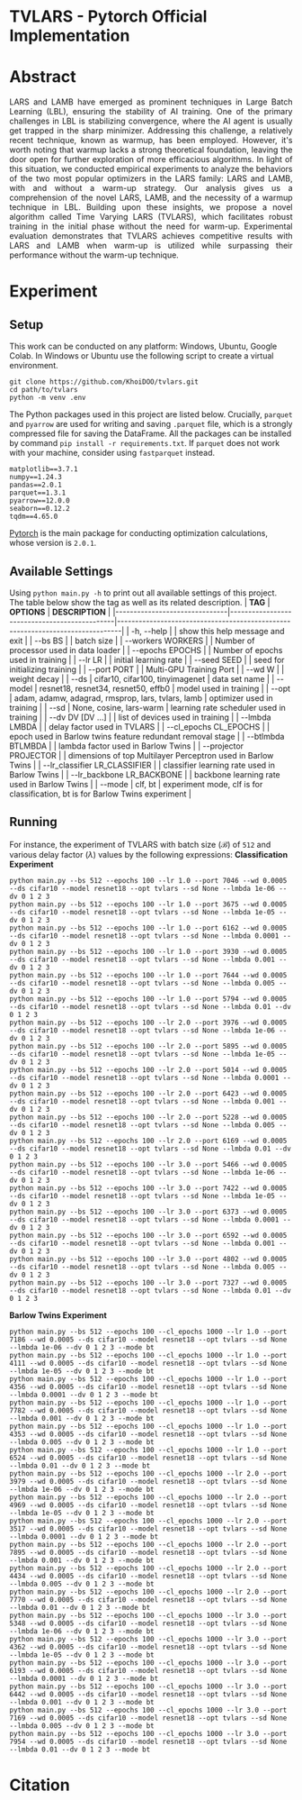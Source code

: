 # TVLARS - Pytorch Official Implementation

# Abstract
<p align="justify">LARS and LAMB have emerged as prominent techniques in Large Batch Learning (LBL), ensuring the stability of AI training. One of the primary challenges in LBL is stabilizing convergence, where the AI agent is usually get trapped in the sharp minimizer. Addressing this challenge, a relatively recent technique, known as warmup, has been employed. However, it's worth noting that warmup lacks a strong theoretical foundation, leaving the door open for further exploration of more efficacious algorithms. In light of this situation, we conducted empirical experiments to analyze the behaviors of the two most popular optimizers in the LARS family: LARS and LAMB, with and without a warm-up strategy. Our analysis gives us a comprehension of the novel LARS, LAMB, and the necessity of a warmup technique in LBL. Building upon these insights, we propose a novel algorithm called Time Varying LARS (TVLARS), which facilitates robust training in the initial phase without the need for warm-up. Experimental evaluation demonstrates that TVLARS achieves competitive results with LARS and LAMB when warm-up is utilized while surpassing their performance without the warm-up technique.</p>

# Experiment
## Setup
This work can be conducted on any platform: Windows, Ubuntu, Google Colab. In Windows or Ubuntu use the following script to create a virtual environment.
```
git clone https://github.com/KhoiDOO/tvlars.git
cd path/to/tvlars
python -m venv .env
```
The Python packages used in this project are listed below. Crucially, ```parquet``` and ```pyarrow``` are used for writing and saving ```.parquet``` file, which is a strongly compressed file for saving the DataFrame. All the packages can be installed by command ```pip install -r requirements.txt```. If ```parquet``` does not work with your machine, consider using ```fastparquet``` instead.
```
matplotlib==3.7.1
numpy==1.24.3
pandas==2.0.1
parquet==1.3.1
pyarrow==12.0.0
seaborn==0.12.2
tqdm==4.65.0
```
[Pytorch](https://pytorch.org/) is the main package for conducting optimization calculations, whose version is ```2.0.1```.
## Available Settings
Using ```python main.py -h``` to print out all available settings of this project. The table below show the tag as well as its related description. 
| **TAG**                       | **OPTIONS**                                  | **DESCRIPTION**                                                               |
|-------------------------------|----------------------------------------------|-------------------------------------------------------------------------------|
| -h, --help                    |                                              | show this help message and exit                                               |
| --bs BS                       |                                              | batch size                                                                    |
| --workers WORKERS             |                                              | Number of processor used in data loader                                       |
| --epochs EPOCHS               |                                              | Number of epochs used in training                                             |
| --lr LR                       |                                              | initial learning rate                                                         |
| --seed SEED                   |                                              | seed for initializing training                                                |
| --port PORT                   |                                              | Multi-GPU Training Port                                                       |
| --wd W                        |                                              | weight decay                                                                  |
| --ds                          | cifar10, cifar100, tinyimagenet              | data set name                                                                 |
| --model                       | resnet18, resnet34, resnet50, effb0          | model used in training                                                        |
| --opt                         | adam, adamw, adagrad, rmsprop, lars, tvlars, lamb | optimizer used in training                                               |
| --sd                          | None, cosine, lars-warm                       | learning rate scheduler used in training                                      |
| --dv DV [DV ...]              |                                              | list of devices used in training                                              |
| --lmbda LMBDA                 |                                              | delay factor used in TVLARS                                                   |
| --cl_epochs CL_EPOCHS         |                                              | epoch used in Barlow twins feature redundant removal stage                    |
| --btlmbda BTLMBDA             |                                              | lambda factor used in Barlow Twins                                            |
| --projector PROJECTOR         |                                              | dimensions of top Multilayer Perceptron used in Barlow Twins                  |
| --lr_classifier LR_CLASSIFIER |                                              | classifier learning rate used in Barlow Twins                                 |
| --lr_backbone LR_BACKBONE     |                                              | backbone learning rate used in Barlow Twins                                   |
| --mode                        | clf, bt                                      | experiment mode, clf is for classification, bt is for Barlow Twins experiment |

## Running
For instance, the experiment of TVLARS with batch size ($\mathcal{B}$) of ```512``` and various delay factor ($\lambda$) values by the following expressions:
**Classification Experiment**
```
python main.py --bs 512 --epochs 100 --lr 1.0 --port 7046 --wd 0.0005 --ds cifar10 --model resnet18 --opt tvlars --sd None --lmbda 1e-06 --dv 0 1 2 3
python main.py --bs 512 --epochs 100 --lr 1.0 --port 3675 --wd 0.0005 --ds cifar10 --model resnet18 --opt tvlars --sd None --lmbda 1e-05 --dv 0 1 2 3
python main.py --bs 512 --epochs 100 --lr 1.0 --port 6162 --wd 0.0005 --ds cifar10 --model resnet18 --opt tvlars --sd None --lmbda 0.0001 --dv 0 1 2 3
python main.py --bs 512 --epochs 100 --lr 1.0 --port 3930 --wd 0.0005 --ds cifar10 --model resnet18 --opt tvlars --sd None --lmbda 0.001 --dv 0 1 2 3
python main.py --bs 512 --epochs 100 --lr 1.0 --port 7644 --wd 0.0005 --ds cifar10 --model resnet18 --opt tvlars --sd None --lmbda 0.005 --dv 0 1 2 3
python main.py --bs 512 --epochs 100 --lr 1.0 --port 5794 --wd 0.0005 --ds cifar10 --model resnet18 --opt tvlars --sd None --lmbda 0.01 --dv 0 1 2 3
python main.py --bs 512 --epochs 100 --lr 2.0 --port 3976 --wd 0.0005 --ds cifar10 --model resnet18 --opt tvlars --sd None --lmbda 1e-06 --dv 0 1 2 3
python main.py --bs 512 --epochs 100 --lr 2.0 --port 5895 --wd 0.0005 --ds cifar10 --model resnet18 --opt tvlars --sd None --lmbda 1e-05 --dv 0 1 2 3
python main.py --bs 512 --epochs 100 --lr 2.0 --port 5014 --wd 0.0005 --ds cifar10 --model resnet18 --opt tvlars --sd None --lmbda 0.0001 --dv 0 1 2 3
python main.py --bs 512 --epochs 100 --lr 2.0 --port 6423 --wd 0.0005 --ds cifar10 --model resnet18 --opt tvlars --sd None --lmbda 0.001 --dv 0 1 2 3
python main.py --bs 512 --epochs 100 --lr 2.0 --port 5228 --wd 0.0005 --ds cifar10 --model resnet18 --opt tvlars --sd None --lmbda 0.005 --dv 0 1 2 3
python main.py --bs 512 --epochs 100 --lr 2.0 --port 6169 --wd 0.0005 --ds cifar10 --model resnet18 --opt tvlars --sd None --lmbda 0.01 --dv 0 1 2 3
python main.py --bs 512 --epochs 100 --lr 3.0 --port 5466 --wd 0.0005 --ds cifar10 --model resnet18 --opt tvlars --sd None --lmbda 1e-06 --dv 0 1 2 3
python main.py --bs 512 --epochs 100 --lr 3.0 --port 7422 --wd 0.0005 --ds cifar10 --model resnet18 --opt tvlars --sd None --lmbda 1e-05 --dv 0 1 2 3
python main.py --bs 512 --epochs 100 --lr 3.0 --port 6373 --wd 0.0005 --ds cifar10 --model resnet18 --opt tvlars --sd None --lmbda 0.0001 --dv 0 1 2 3
python main.py --bs 512 --epochs 100 --lr 3.0 --port 6592 --wd 0.0005 --ds cifar10 --model resnet18 --opt tvlars --sd None --lmbda 0.001 --dv 0 1 2 3
python main.py --bs 512 --epochs 100 --lr 3.0 --port 4802 --wd 0.0005 --ds cifar10 --model resnet18 --opt tvlars --sd None --lmbda 0.005 --dv 0 1 2 3
python main.py --bs 512 --epochs 100 --lr 3.0 --port 7327 --wd 0.0005 --ds cifar10 --model resnet18 --opt tvlars --sd None --lmbda 0.01 --dv 0 1 2 3
```
**Barlow Twins Experiment**
```
python main.py --bs 512 --epochs 100 --cl_epochs 1000 --lr 1.0 --port 7186 --wd 0.0005 --ds cifar10 --model resnet18 --opt tvlars --sd None --lmbda 1e-06 --dv 0 1 2 3 --mode bt
python main.py --bs 512 --epochs 100 --cl_epochs 1000 --lr 1.0 --port 4111 --wd 0.0005 --ds cifar10 --model resnet18 --opt tvlars --sd None --lmbda 1e-05 --dv 0 1 2 3 --mode bt
python main.py --bs 512 --epochs 100 --cl_epochs 1000 --lr 1.0 --port 4356 --wd 0.0005 --ds cifar10 --model resnet18 --opt tvlars --sd None --lmbda 0.0001 --dv 0 1 2 3 --mode bt
python main.py --bs 512 --epochs 100 --cl_epochs 1000 --lr 1.0 --port 7782 --wd 0.0005 --ds cifar10 --model resnet18 --opt tvlars --sd None --lmbda 0.001 --dv 0 1 2 3 --mode bt
python main.py --bs 512 --epochs 100 --cl_epochs 1000 --lr 1.0 --port 4353 --wd 0.0005 --ds cifar10 --model resnet18 --opt tvlars --sd None --lmbda 0.005 --dv 0 1 2 3 --mode bt
python main.py --bs 512 --epochs 100 --cl_epochs 1000 --lr 1.0 --port 6524 --wd 0.0005 --ds cifar10 --model resnet18 --opt tvlars --sd None --lmbda 0.01 --dv 0 1 2 3 --mode bt
python main.py --bs 512 --epochs 100 --cl_epochs 1000 --lr 2.0 --port 3979 --wd 0.0005 --ds cifar10 --model resnet18 --opt tvlars --sd None --lmbda 1e-06 --dv 0 1 2 3 --mode bt
python main.py --bs 512 --epochs 100 --cl_epochs 1000 --lr 2.0 --port 4969 --wd 0.0005 --ds cifar10 --model resnet18 --opt tvlars --sd None --lmbda 1e-05 --dv 0 1 2 3 --mode bt
python main.py --bs 512 --epochs 100 --cl_epochs 1000 --lr 2.0 --port 3517 --wd 0.0005 --ds cifar10 --model resnet18 --opt tvlars --sd None --lmbda 0.0001 --dv 0 1 2 3 --mode bt
python main.py --bs 512 --epochs 100 --cl_epochs 1000 --lr 2.0 --port 7895 --wd 0.0005 --ds cifar10 --model resnet18 --opt tvlars --sd None --lmbda 0.001 --dv 0 1 2 3 --mode bt
python main.py --bs 512 --epochs 100 --cl_epochs 1000 --lr 2.0 --port 4434 --wd 0.0005 --ds cifar10 --model resnet18 --opt tvlars --sd None --lmbda 0.005 --dv 0 1 2 3 --mode bt
python main.py --bs 512 --epochs 100 --cl_epochs 1000 --lr 2.0 --port 7770 --wd 0.0005 --ds cifar10 --model resnet18 --opt tvlars --sd None --lmbda 0.01 --dv 0 1 2 3 --mode bt
python main.py --bs 512 --epochs 100 --cl_epochs 1000 --lr 3.0 --port 5348 --wd 0.0005 --ds cifar10 --model resnet18 --opt tvlars --sd None --lmbda 1e-06 --dv 0 1 2 3 --mode bt
python main.py --bs 512 --epochs 100 --cl_epochs 1000 --lr 3.0 --port 4362 --wd 0.0005 --ds cifar10 --model resnet18 --opt tvlars --sd None --lmbda 1e-05 --dv 0 1 2 3 --mode bt
python main.py --bs 512 --epochs 100 --cl_epochs 1000 --lr 3.0 --port 6193 --wd 0.0005 --ds cifar10 --model resnet18 --opt tvlars --sd None --lmbda 0.0001 --dv 0 1 2 3 --mode bt
python main.py --bs 512 --epochs 100 --cl_epochs 1000 --lr 3.0 --port 6442 --wd 0.0005 --ds cifar10 --model resnet18 --opt tvlars --sd None --lmbda 0.001 --dv 0 1 2 3 --mode bt
python main.py --bs 512 --epochs 100 --cl_epochs 1000 --lr 3.0 --port 7169 --wd 0.0005 --ds cifar10 --model resnet18 --opt tvlars --sd None --lmbda 0.005 --dv 0 1 2 3 --mode bt
python main.py --bs 512 --epochs 100 --cl_epochs 1000 --lr 3.0 --port 7954 --wd 0.0005 --ds cifar10 --model resnet18 --opt tvlars --sd None --lmbda 0.01 --dv 0 1 2 3 --mode bt
```

# Citation
```

```
